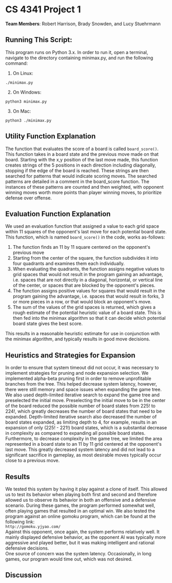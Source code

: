 # CS 4341 Project 1

**Team Members**: Robert Harrison, Brady Snowden, and Lucy Stuehrmann

## Running This Script:
This program runs on Python 3.x. In order to run it, open a terminal,
navigate to the directory containing minimax.py, and run the following command:
1. On Linux:

`./minimax.py`

2. On Windows: 

`python3 minimax.py`

3. On Mac:

`python3 ./minimax.py`

## Utility Function Explanation
The function that evaluates the score of a board is called `board_score()`.
This function takes in a board state and the previous move made on that 
board. Starting with the x,y position of the last move made, this function
creates strings of the 5 positions in each direction including diagonally,
stopping if the edge of the board is reached. These strings are then 
searched for patterns that would indicate scoring moves. The searched 
patterns are detailed in a comment in the board_score function. 
The instances of these patterns are counted and then weighted, with 
opponent winning moves worth more points than player winning moves, 
to prioritize defense over offense.

## Evaluation Function Explanation
We used an evaluation function that assigned a value to each grid space
within 11 squares of the opponent's last move for each potential board
state. This function, which is named `board_score()` in the code, works
as-follows:
1. The function finds an 11 by 11 square centered on the opponent's previous
move
2. Starting from the center of the square, the function subdivides it into
four quadrants and examines them each individually.
3. When evaluating the quadrants, the function assigns negative values to
grid spaces that would not result in the program gaining an advantage, i.e.
spaces that are not directly in a diagonal, horizontal, or vertical line of
the center, or spaces that are blocked by the opponent's pieces. 
4. The function assigns positive values for squares that would result in 
the program gaining the advantage, i.e. spaces that would result in forks,
3 or more pieces in a row, or that would block an opponent's move.
5. The sum of the values of the grid spaces is returned, which gives a 
rough estimate of the potential heuristic value of a board state. This is 
then fed into the minimax algorithm so that it can decide which potential
board state gives the best score.   

This results in a reasonable heuristic estimate for use in conjunction with 
the minimax algorithm, and typically results in good move decisions.


## Heuristics and Strategies for Expansion
In order to ensure that system timeout did not occur, it was necessary to
implement strategies for pruning and node expansion selection. We
implemented alpha-beta pruning first in order to remove unprofitable 
branches from the tree. This helped decrease system latency, however, 
there were still memory and space issues when expanding the game tree.
We also used depth-limited iterative search to expand the game tree and 
preselected the initial move. Preselecting the initial move to be in the 
center of the board reduced the possible number of board states from 225! 
to 224!, which greatly decreases the number of board states that need to 
be expanded. Depth-limited iterative search also decreased the number of 
board states expanded, as limiting depth to 4, for example, results in an 
expansion of only (225! - 221!) board states, which is a substantial 
decrease in complexity as compared to expanding all possible board 
states. Furthermore, to decrease complexity in the game tree, we limited
the area represented in a board state to an 11 by 11 grid centered at 
the opponent's last move. This greatly decreased system latency and did 
not lead to a significant sacrifice in gameplay, as most desirable moves
typically occur close to a previous move.

## Results
We tested this system by having it play against a clone of itself. 
This allowed us to test its behavior when playing both first and
second and therefore allowed us to observe its behavior in both an 
offensive and a defensive scenario. During these games, the program 
performed somewhat well, often playing games that resulted in an 
optimal win. We also tested the program against an online gomoku program,
which can be found at the following link:  
`http://gomoku.yjyao.com/`   
Against this opponent, once again, the system performs relatively well.
It mainly displayed defensive behavior, as the opponent AI was typically
more aggressive and played better, but it was making intelligent and 
rational defensive decisions.  
One source of concern was the system latency. Occasionally, in long games, 
our program would time out, which was not desired.

## Discussion
